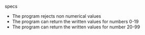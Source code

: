 specs

* The program rejects non numerical values
* The program can return the written values for numbers 0-19
* The program can return the written values for number 20-99
